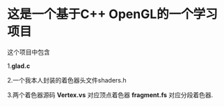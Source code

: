 <h1> 这是一个基于C++ OpenGL的一个学习项目 </h1>
<p>这个项目中包含 </p>
<p>1.<b>glad.c</b></p> 
<p>2.一个我本人封装的着色器头文件shaders.h</p>
<p>3.两个着色器源码 <b>Vertex.vs</b> 对应顶点着色器 <b>fragment.fs</b> 对应分段着色器. </p>
